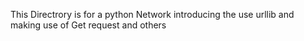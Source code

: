This Directrory is for a python Network introducing the use urllib and making use of Get request and others
